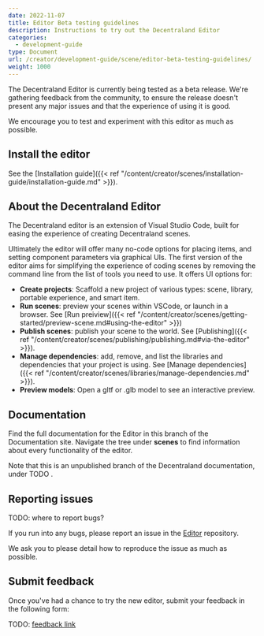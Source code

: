 ```yaml
---
date: 2022-11-07
title: Editor Beta testing guidelines
description: Instructions to try out the Decentraland Editor
categories:
  - development-guide
type: Document
url: /creator/development-guide/scene/editor-beta-testing-guidelines/
weight: 1000
---
```



The Decentraland Editor is currently being tested as a beta release. We're gathering feedback from the community, to ensure the release doesn't present any major issues and that the experience of using it is good.

We encourage you to test and experiment with this editor as much as possible.

## Install the editor

See the [Installation guide]({{< ref "/content/creator/scenes/installation-guide/installation-guide.md" >}}).

## About the Decentraland Editor

The Decentraland editor is an extension of Visual Studio Code, built for easing the experience of creating Decentraland scenes.

Ultimately the editor will offer many no-code options for placing items, and setting component parameters via graphical UIs. The first version of the editor aims for simplifying the experience of coding scenes by removing the command line from the list of tools you need to use. It offers UI options for:

- **Create projects**: Scaffold a new project of various types: scene, library, portable experience, and smart item.
- **Run scenes**: preview your scenes within VSCode, or launch in a browser. See [Run preiview]({{< ref "/content/creator/scenes/getting-started/preview-scene.md#using-the-editor" >}})
- **Publish scenes**: publish your scene to the world. See [Publishing]({{< ref "/content/creator/scenes/publishing/publishing.md#via-the-editor" >}}).
- **Manage dependencies**: add, remove, and list the libraries and dependencies that your project is using. See [Manage dependencies]({{< ref "/content/creator/scenes/libraries/manage-dependencies.md" >}}).
- **Preview models**: Open a gltf or .glb model to see an interactive preview.

## Documentation

Find the full documentation for the Editor in this branch of the Documentation site. Navigate the tree under **scenes** to find information about every functionality of the editor.

Note that this is an unpublished branch of the Decentraland documentation, under TODO []().



## Reporting issues

TODO: where to report bugs?

If you run into any bugs, please report an issue in the [Editor](https://github.com/decentraland/editor) repository.

We ask you to please detail how to reproduce the issue as much as possible.


## Submit feedback

Once you've had a chance to try the new editor, submit your feedback in the following form:

TODO: [feedback link]()